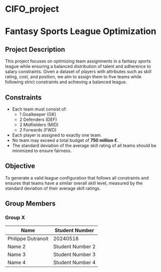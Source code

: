 # CIFO_project

# **Fantasy Sports League Optimization**

## **Project Description**
This project focuses on optimizing team assignments in a fantasy sports league while ensuring a balanced distribution of talent and adherence to salary constraints. Given a dataset of players with attributes such as skill rating, cost, and position, we aim to assign them to five teams while following strict constraints and achieving a balanced league.

## **Constraints**
- Each team must consist of:
  - 1 Goalkeeper (GK)  
  - 2 Defenders (DEF)  
  - 2 Midfielders (MID)  
  - 2 Forwards (FWD)  
- Each player is assigned to exactly one team.  
- No team may exceed a total budget of **750 million €**.  
- The standard deviation of the average skill rating of all teams should be minimized to ensure fairness.  

## **Objective**
To generate a valid league configuration that follows all constraints and ensures that teams have a similar overall skill level, measured by the standard deviation of their average skill ratings.

## **Group Members**

### **Group X**

| Name                  | Student Number  |
|-----------------------|----------------|
| Philippe Dutranoit   | 20240518        |
| Name 2               | Student Number 2 |
| Name 3               | Student Number 3 |
| Name 4               | Student Number 4 |